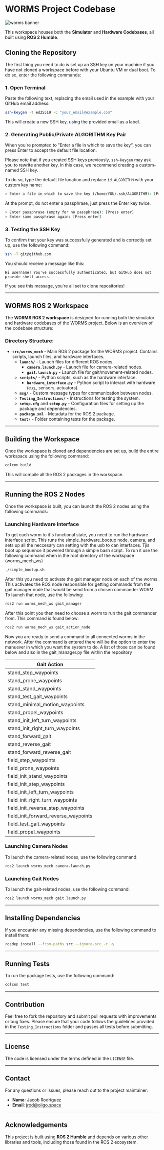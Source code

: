 
# WORMS Project Codebase

![worms banner](https://github.com/WORMS-OLIGO/worms_ws/assets/67200075/6f45db3f-da1c-4a3d-9e11-7c6b638430c2)

This workspace houses both the **Simulator** and **Hardware Codebases**, all built using **ROS 2 Humble**.

## Cloning the Repository

The first thing you need to do is set up an SSH key on your machine if you have not cloned a workspace before with your Ubuntu VM or dual boot. To do so, enter the following commands:

### 1. Open Terminal

Paste the following text, replacing the email used in the example with your GitHub email address:

```bash
ssh-keygen -t ed25519 -C "your_email@example.com"
```

This will create a new SSH key, using the provided email as a label.

### 2. Generating Public/Private ALGORITHM Key Pair

When you're prompted to "Enter a file in which to save the key", you can press Enter to accept the default file location. 

Please note that if you created SSH keys previously, `ssh-keygen` may ask you to rewrite another key. In this case, we recommend creating a custom-named SSH key. 

To do so, type the default file location and replace `id_ALGORITHM` with your custom key name:

```bash
> Enter a file in which to save the key (/home/YOU/.ssh/ALGORITHM): [Press Enter]
```

At the prompt, do not enter a passphrase, just press the Enter key twice.

```bash
> Enter passphrase (empty for no passphrase): [Press enter]
> Enter same passphrase again: [Press enter]
```

### 3. Testing the SSH Key

To confirm that your key was successfully generated and is correctly set up, use the following command:

```bash
ssh -T git@github.com
```

You should receive a message like this:

```
Hi username! You've successfully authenticated, but GitHub does not provide shell access.
```

If you see this message, you're all set to clone repositories!

---

## WORMS ROS 2 Workspace

The **WORMS ROS 2 workspace** is designed for running both the simulator and hardware codebases of the WORMS project. Below is an overview of the codebase structure:

### Directory Structure:

- **`src/worms_mech`** - Main ROS 2 package for the WORMS project. Contains scripts, launch files, and hardware interfaces.
  - **`launch/`** - Launch files for different ROS nodes.
    - **`camera.launch.py`** - Launch file for camera-related nodes.
    - **`gait.launch.py`** - Launch file for gait/movement-related nodes.
  - **`scripts/`** - Python scripts, such as the hardware interface.
    - **`hardware_interface.py`** - Python script to interact with hardware (e.g., sensors, actuators).
  - **`msg/`** - Custom message types for communication between nodes.
  - **`Testing_Instructions/`** - Instructions for testing the system.
  - **`setup.cfg`** and **`setup.py`** - Configuration files for setting up the package and dependencies.
  - **`package.xml`** - Metadata for the ROS 2 package.
  - **`test/`** - Folder containing tests for the package.

---

## Building the Workspace

Once the workspace is cloned and dependencies are set up, build the entire workspace using the following command:

```bash
colcon build
```

This will compile all the ROS 2 packages in the workspace.

---

## Running the ROS 2 Nodes

Once the workspace is built, you can launch the ROS 2 nodes using the following commands:

### Launching Hardware Interface

To get each worm to it's functional state, you need to run the hardware interface script. This runs the simple_hardware_bootup node, camera, and sets up all the neccesary can setting with the usb to can interfaces. Tjis boot up sequence it powered through a simple bash script. To run it use the following command when in the root directory of the workspace (worms_mech_ws)

```bash
./simple_bootup.sh
```

After this you need to activate the gait manager node on each of the worms. This activates the ROS node responsible for getting commands from the gait manager node that would be send from a chosen commander WORM. To launch that node, use the following:

```bash
ros2 run worms_mech_ws gait_manager
```
After this point you then need to choose a worm to run the gait commander from. This command is found below:

```bash
ros2 run worms_mech_ws gait_action_node
```
Now you are ready to send a command to all connected worms in the network. After the command is entered there will be the option to enter the manuever in which you want the system to do. A list of those can be found below and also in the gait_manager.py file within the repository

| Gait Action                    |
|--------------------------------|
| stand_step_waypoints           |
| stand_prone_waypoints          |
| stand_stand_waypoints          |
| stand_test_gait_waypoints      |
| stand_minimal_motion_waypoints |
| stand_propel_waypoints         |
| stand_init_left_turn_waypoints |
| stand_init_right_turn_waypoints|
| stand_forward_gait             |
| stand_reverse_gait             |
| stand_forward_reverse_gait     |
| field_step_waypoints           |
| field_prone_waypoints          |
| field_init_stand_waypoints     |
| field_init_step_waypoints      |
| field_init_left_turn_waypoints |
| field_init_right_turn_waypoints|
| field_init_reverse_step_waypoints |
| field_init_forward_reverse_waypoints |
| field_test_gait_waypoints      |
| field_propel_waypoints         |



### Launching Camera Nodes

To launch the camera-related nodes, use the following command:

```bash
ros2 launch worms_mech camera.launch.py
```

### Launching Gait Nodes

To launch the gait-related nodes, use the following command:

```bash
ros2 launch worms_mech gait.launch.py
```


---

## Installing Dependencies

If you encounter any missing dependencies, use the following command to install them:

```bash
rosdep install --from-paths src --ignore-src -r -y
```

---

## Running Tests

To run the package tests, use the following command:

```bash
colcon test
```

---

## Contribution

Feel free to fork the repository and submit pull requests with improvements or bug fixes. Please ensure that your code follows the guidelines provided in the `Testing_Instructions` folder and passes all tests before submitting.

---

## License

The code is licensed under the terms defined in the `LICENSE` file.

---

## Contact

For any questions or issues, please reach out to the project maintainer:

- **Name**: Jacob Rodriguez
- **Email**: jrod@oligo.space

---

## Acknowledgements

This project is built using **ROS 2 Humble** and depends on various other libraries and tools, including those found in the ROS 2 ecosystem.
